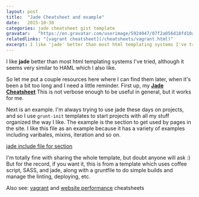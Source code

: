 ```yaml
---
layout: post
title:  "Jade Cheatsheet and example"
date:   2015-10-30
categories: jade cheatsheet gist template
gravatar:	"https://en.gravatar.com/userimage/5924047/07f2a056d18fd10a7054b7c4d2e73ed8.jpeg"
relatedlinks: "[vagrant cheatsheet](/cheatsheets/vagrant.html)"
excerpt: I like 'jade' better than most html templating systems I've tried, although it seems very similar to HAML which I also like. So let me put a couple resources here where I can find them later ...
---
```


I like **jade** better than most html templating systems I've tried, although it seems very similar to HAML which I also like.

So let me put a couple resources here where I can find them later, when it's been a bit too long and I need a little reminder. First up, my __[Jade Cheatsheet](/cheatsheets/jade-cheatsheet.html)__ This is not verbose enough to be useful in general, but it works for me.

Next is an example. I'm always trying to use jade these days on projects, and so I use `grunt-init` templates to start projects with all my stuff organized the way I like. The example is the <HEAD> section to get used by pages in the site. I like this file as an example because it has a variety of examples including varibales, mixins, iteration and so on. 

[jade include file for <HEAD> section](https://gist.github.com/mdw/18641d6ee48fa9df4fd8)

I'm totally fine with sharing the whole template, but doubt anyone will ask :) But for the record, if you want it, this is from a template which uses coffee script, SASS, and jade, along with a gruntfile to do simple builds and manage the linting, deploying, etc.

Also see: [vagrant](/cheatsheets/vagrant.html) and [website performance](/cheatsheets/performance.html) cheatsheets
